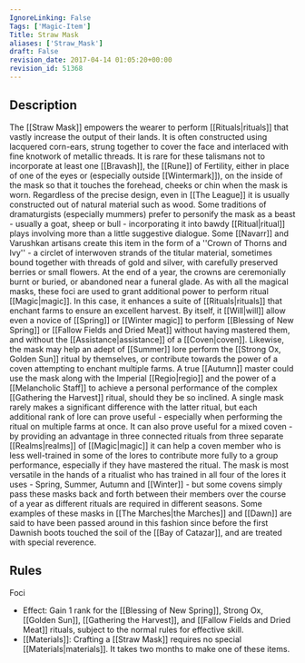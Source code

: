```yaml
---
IgnoreLinking: False
Tags: ['Magic-Item']
Title: Straw Mask
aliases: ['Straw_Mask']
draft: False
revision_date: 2017-04-14 01:05:20+00:00
revision_id: 51368
---
```


## Description
The [[Straw Mask]] empowers the wearer to perform [[Rituals|rituals]] that vastly increase the output of their lands. It is often constructed using lacquered corn-ears, strung together to cover the face and interlaced with fine knotwork of metallic threads. It is rare for these talismans not to incorporate at least one [[Bravash]], the [[Rune]] of Fertility, either in place of one of the eyes or (especially outside [[Wintermark]]), on the inside of the mask so that it touches the forehead, cheeks or chin when the mask is worn. Regardless of the precise design, even in [[The League]] it is usually constructed out of natural material such as wood. Some traditions of dramaturgists (especially mummers) prefer to personify the mask as a beast - usually a goat, sheep or bull - incorporating it into bawdy [[Ritual|ritual]] plays involving more than a little suggestive dialogue.
Some [[Navarr]] and Varushkan artisans create this item in the form of a ''Crown of Thorns and Ivy'' - a circlet of interwoven strands of the titular material, sometimes bound together with threads of gold and silver, with carefully preserved berries or small flowers. At the end of a year, the crowns are ceremonially burnt or buried, or abandoned near a funeral glade.
As with all the magical masks, these foci are used to grant additional power to perform ritual [[Magic|magic]]. In this case, it enhances a suite of [[Rituals|rituals]] that enchant farms to ensure an excellent harvest. By itself, it [[Will|will]] allow even a novice of [[Spring]] or [[Winter magic]] to perform [[Blessing of New Spring]] or [[Fallow Fields and Dried Meat]] without having mastered them, and without the [[Assistance|assistance]] of a [[Coven|coven]].
Likewise, the mask may help an adept of [[Summer]] lore perform the [[Strong Ox, Golden Sun]] ritual by themselves, or contribute towards the power of a coven attempting to enchant multiple farms. A true [[Autumn]] master could use the mask along with the Imperial [[Regio|regio]] and the power of a [[Melancholic Staff]] to achieve a personal performance of the complex [[Gathering the Harvest]] ritual, should they be so inclined. A single mask rarely makes a significant difference with the latter ritual, but each additional rank of lore can prove useful - especially when performing the ritual on multiple farms at once. It can also prove useful for a mixed coven - by providing an advantage in three connected rituals from three separate [[Realms|realms]] of [[Magic|magic]] it can help a coven member who is less well-trained in some of the lores to contribute more fully to a group performance, especially if they have mastered the ritual.
The mask is most versatile in the hands of a ritualist who has trained in all four of the lores it uses - Spring, Summer, Autumn and [[Winter]] - but some covens simply pass these masks back and forth between their members over the course of a year as different rituals are required in different seasons. Some examples of these masks in [[The Marches|the Marches]] and [[Dawn]] are said to have been passed around in this fashion since before the first Dawnish boots touched the soil of the [[Bay of Catazar]], and are treated with special reverence.
## Rules
Foci
* Effect: Gain 1 rank for the [[Blessing of New Spring]], Strong Ox, [[Golden Sun]],  [[Gathering the Harvest]], and [[Fallow Fields and Dried Meat]] rituals, subject to the normal rules for effective skill.
* [[Materials]]: Crafting a [[Straw Mask]] requires no special [[Materials|materials]]. It takes two months to make one of these items.